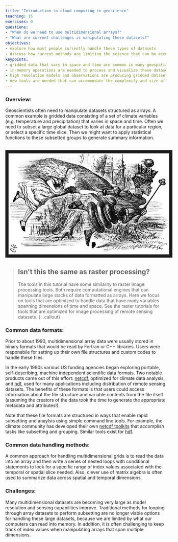 ```yaml
---
title: "Introduction to cloud computing in geoscience"
teaching: 15
exercises: 0
questions:
- "When do we need to use multidimensional arrays?"
- "What are current challenges is manipulating these datasets?" 
objectives:
- explore how most people currently handle these types of datasets
- discuss how current methods are limiting the science that can be accomplished
keypoints:
- gridded data that vary in space and time are common in many geospatial applcations (e.g. climatology)
- in-memory operations are needed to process and visualize these datasets
- high resolution models and observations are producing gridded datasets that are too large for in-memory processes
- new tools are needed that can accommodate the complexity and size of modern multidimensional datasets
---
```

### Overview:

Geoscientists often need to manipulate datasets structured as arrays. A common example is gridded data consisting of a set of climate variables (e.g. temperature and precipitation) that varies in space and time. Often we need to subset a large global dataset to look at data for a particular region, or select a specific time slice. Then we might want to apply statistical functions to these subsetted groups to generate summary information.

<br>
<img src="assets/img/redqueen.png" width = "700" border = "10">
<br>

> ## Isn't this the same as raster processing? 
> The tools in this tutorial have some similarity to raster image processing tools.
> Both require computational engines that can manipulate large stacks of data formatted as arrays. 
> Here we focus on tools that are optimized to handle data that have many variables spanning dimensions
> of time and space. See the raster tutorials for tools that are optimized for image processing of remote sensing datasets.
{: .callout}

### Common data formats:

Prior to about 1990, multidimensional array data were usually stored in binary formats that would be read by Fortran 
or C++ libraries. Users were responsbile for setting up their own file structures and custom codes to handle these files.

In the early 1990s various US funding agencies began exploring portable, self-describing,
 machine independent scientific data formats. Two notable products came out of this effort:
[netcdf](http://www.unidata.ucar.edu/software/netcdf/docs/), optimized
for climate data analysis, and [hdf](https://www.hdfgroup.org/), used for many applications including
distribution of remote sensing datasets. The benefits of these formats is that users could access information about the 
file structure and variable contents from the file itself (assuming the creators of the data took the time to generate
the appropriate metadata and attributes!).

Note that these file formats are structured in ways that enable rapid subsetting and anaylsis using simple command line tools.
For example, the climate community has developed their own [netcdf toolkits](http://www.unidata.ucar.edu/software/netcdf/software.html) 
that accomplish tasks like subsetting and grouping. Similar tools exist for [hdf](https://support.hdfgroup.org/HDF5/Tutor/HDF5Intro.pdf). 

### Common data handling methods:

A common approach for handling multidimensional grids is to read the data into an array and then write a series of nested loops with conditional statements to look for a specific range of index values associated with the temporal or spatial slice needed. Also, clever use of matrix algebra is often used to summarize data across spatial and temporal dimensions.

### Challenges:

Many multidimensional datasets are becoming very large as model resolution and sensing capabilities improve. Traditional methods for looping through array datasets to perform subsetting are no longer viable options for handling these large datasets, because we are limited by what our computers can read into memory. In addition, it is often challenging to keep track of index values when manipulating arrays that span multiple dimensions. 
